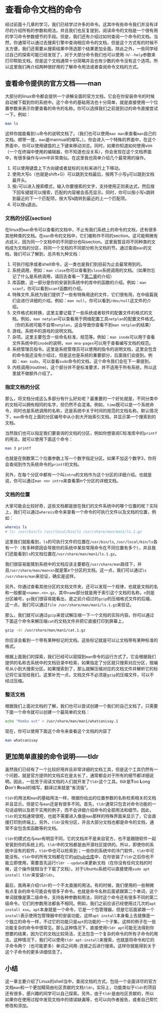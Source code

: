 # 查看命令文档的命令

经过前面十几章的学习，我们已经学过许多的命令。这其中有些命令我们并没有详尽的介绍所有的参数和用法。并且我们也反复提到，阅读命令的文档是一个很有用的学习命令参数细节的手段。但是，我们还有介绍过如何查阅一个命令的文档。当然，你通常可以通过去搜索引擎中查询相应命令的文档，但是这个方式有的时候不太方便，我们还需要从搜索结果中筛选那个结果更加全面。除此之外，一些同学经过自己的探索可能已经发现了，对于大部分命令我们也可以使用`-h`/`--help`参数来打印帮助文档，但是这个文档通常十分简略并且也有少数的命令没有这个选项。所以这里我们再介绍两种很好用的了解命令用法或者查阅命令文档的方式。

## 查看命令提供的官方文档——man

大部分的linux命令都会提供一个讲解全面的官方文档，它会在你安装命令的时候自动被下载到你的系统中。这个命令的基础用法也十分简单，就是直接使用一个位置参数来表示你要查看的命令的名称。你可以选择我们之前提到过的命令直接尝试一下。例如：
```bash
man ls
```
这样你就能看到`ls`命令的说明文档了。（我们也可以使用`man man`来查看`man`自己的文档。顺带一提，`man`是mannual的缩写。）。你会进入一个特殊的界面中，在这个界面中，你可以使用键盘的上下键来移动浏览。同时，如果你知道如何使用vim（一个在终端中使用的编辑器，你不知道也没关系），你会发现在这个文档界面中，有很多操作与vim中非常类似。在这里我也简单介绍几个最常用的操作。
1. 可以使用键盘上下方向键或者鼠标的光标来进行上下移动。
2. 使用大写`G`（也就是shift+G）可以跳到文档最后，按两下小写`g`可以跳到文档最开头。
3. 按`/`可以进入搜索模式，输入你要搜索的文字，支持使用正则表达式，然后按下回车键就可以搜索，匹配的内容被会高亮显示。同时，你可以按小写`n`跳转到最近的下一个匹配项，按大写`N`跳转到最近的上一个匹配项。
4. 可以按`q`退出。

### 文档的分区(section)

在linux的`man`命令可以查看的文档中，不止有我们系统上的命令的文档，还有很多其他种类的文档。在`man`命令的文档中，它们被称作不同的section。这可能稍微有点歧义，因为同一个文档中的不同部分也叫section。这里我暂且将不同种类的文档成为文档的分区，将同一个文档的不同部分称为文档的节。通过查阅`man`的文档，我们可以了解到，总共有九种文档：
1. 可执行程序或者shell命令，这一类也是我们到目前为止会最常用到的。
2. 系统调用，例如：`man close`你可以查看到`close`系统调用的文档。（如果你忘记了什么是系统调用，请回去查看一下[第二章](http://127.0.0.1:8000/Linux-shell-Tutorial/%E5%88%9D%E7%BA%A7%E7%AF%87/b-2.%E4%BB%80%E4%B9%88%E6%98%AFshell.html#_4)的介绍）
3. 库函数，这一部分是你的安装到系统中的库中的函数的介绍。例如：`man scanf`，你可以看到`scanf`函数的介绍。
4. 特殊文件,系统为我们提供了一些有特殊用途的文件，它们很有用，在中级篇我们会进行详细的介绍。例如：`man null`，你可以看到`/dev/null`这文件的介绍。
5. 文件格式和转换，这里主要记载了一些系统或者软件的配置文件的格式的文档。例如，`man netplan`可以查看用于网络配置工具`netplan`的配置文件格式。（你的系统可能不自带`netplan`，这会导致你查看不到`man netplan`的结果）
6. 游戏。系统中的游戏的说明文档。
7. 杂项。这里主要包含一些命名标准，规范等。例如：`man inode`可以用于查看文件系统中的`inode`的说明，`man mna-pages`可以用于查看编写文档的规范。
8. 系统管理员指令。这里是系统管理员可以使用的指令的说明文档，这里会包含的命令我还没有介绍过，但是这也是系统的重要部分，后面我们会提到。例如：`man sudo`，可以查看`sudo`命令的文档，这个命令我们会在下一章提到。
9. 内核调用(routine)，这个部分并不是标准要求，并不适用于所有系统，所以这里就不做额外介绍了。

### 指定文档的分区

那么，将文档分成这么多部分有什么好处呢？最重要的一个好处就是，不同分类中的文档可以拥有相同的名字，但仍然不会混淆。例如，`time`既可以是一个系统命令，同时也是系统调用的名称，还是系统中关于时间的规范的文档名称。默认情况下，`man`命令在上面的分区编号中从小到大开始索引文档，并显示第一个搜索到的文档。

当然我们也可以指定我们要查询的文档的分区，例如你想查阅C标准库中的`printf`的用法，就可以使用下面这个命令：
```bash
man 3 printf
```
也就是在倒数第二个位置参数上写一个数字指定分区。如果不加这个数字3，你将会查阅到作为系统命令的`printf`的文档。

另外，在每个分区中都有一个叫`intro`的文档作为这个分区的详细介绍。也就是说，你可以通过`man <n> intro`来查看第n个分区的详细文档。

### 文档的位置

大家可能会比较好奇，这些文档都是放在我们的文件系统中的哪个位置的呢？实际上，我们可以通过`whereis`命令来查看一个命令的可执行文件以及文档的位置，例如：
```bash
whereis ls
# ls: /usr/bin/ls /usr/local/bin/ls /usr/share/man/man1/ls.1.gz
```
这里我们就能看到，`ls`的可执行文件的位置在`/usr/bin/ls`, `/usr/local/bin/ls`各有一个（有多种原因会导致你的系统中某些常用命令在不同位置有多个），并且我们还能看到`ls`的文档位置在`/usr/share/man/man1/ls.1.gz`。

我们很容易能猜到系统中的文档应该主要都在`/usr/share/man`路径下，并且`/usr/share/man/man<x>`就是第x个分区的文档。这一点，我们可以通过`ls /usr/share/man`来验证，确实是这样。

另外，你通过查看其他分区的文档文件夹，还可以发现一个规律，也就是文档的名称一般都是`<name>.<n>.gz`，其中`name`部分就是用于索引这个文档的名称，`n`则是分区编号，`gz`我们很容易能看出，是之前介绍过的`gzip`的压缩格式文件的后缀。这一点，我们可以通过`file /usr/share/man/man1/ls.1.gz`来验证。

那么，我们就可以通过`gzip`来尝试解压缩一下一个文档的实际内容。你可以通过下面这个命令来解压缩`cat`的文档文件并把它直接打印到屏幕上，
```bash
gzip -dc /usr/share/man/man1/cat.1.gz
```
你应该会看到一个带有某种标记的文档。这些标记就是可以让文档带有某种标准的格式。

根据上面我们的探索，我们已经可以窥探到`man`命令的运行方式了。它会根据我们提供的名称去系统中的文档目录中检索，如果指定了分区就只搜索对应分区，按编号从小到大搜索分区。如果搜索到了，那么就解压缩对应的文档文件并解析它的标记将它呈现给我们。这里补充一点，文档文件不必须是`gzip`的压缩文件，可以不经过压缩。

### 整活文档

根据我们上面对文档的了解，我们也可以尝试创建一个我们的自己文档了。只需要下面一个命令就可以创建一个最简单的文档：
```bash
echo "Mamba out" > /usr/share/man/man1/whatcanisay.1
```
现在，你可以使用下面这个命令来查看这个文档的内容了
```bash
man whatcanisay
```

## 更加简单直接的命令说明——tldr

虽然我们已经有了一个比较好用并且非常详细的文档工具，但是这个工具仍然有一个问题，就是官方提供的文档实在是太长了，通常都会对于所有的细节都详细说明。因此，一批苦于阅读文档的人们就开发了`tldr`这个工具。tldr是**T**oo **L**ong **D**on't **R**ead的缩写，翻译过来就是“省流版”。

`tldr`的用法和`man`的基础用法一样，根据你给出的位置参数的名称检索相关的文档并且显示。但是它与`man`还是有很多不同。首先，`tldr`通常只包含对命令功能的一句话说明以及若干实用的例子，而不会详细介绍命令的全部用法和细节。因此，`tldr`的文档通常很短，也就不需要进入像是`man`那样的特殊界面来显示了，它会直接打印到终端上。另外，`tldr`没有分区，并且大部分文档也都是命令的文档，通常不会包含库函数等的文档。

`tldr`的模式也与`man`有明显不同，它的文档并不是来自官方，也不是跟随软件一起安装到你的系统上的。`tldr`中的文档都是由开源社区提供的。所以，即使你的系统中没有的软件，`tldr`中也可以检索到；一些你的系统中的冷门软件，`tldr`中可能没有。`tldr`中的所有文档都在它的[github仓库](https://github.com/tldr-pages/tldr)中，在你安装了`tldr`之后你也不能立即使用，需要首先运行`tldr --update`来更新文档（在你没有任何文档的时候，这个操作就相当于下载了文档）。对于Ubuntu系统可以直接使用`sudo apt install tldr`来安装`tldr`。

最后，我再来介绍`tldr`的一个不太直接的用法。有的时候，我们使用的一些稍微有点复杂的命令可能会有很多子命令。也就是命令名称后面紧跟第二个单词，这个单词就像是第二级命令，支持各种参数和用法，同时这个命令还有很多不同的第二级命令，它们的参数用法都各不相同。例如，我们之前应该已经使用过几次的`apt install xxx`。`apt`本身就是一个命令，它是一个包管理器，但是它后面紧跟一个`install`表示使用包管理器中的安装功能，这样`apt install`本身看上去就像是一个独立的命令一样，不过它的功能只是`apt`的功能的一个子集。这样的例子在一些功能复杂的命令中很常见。那么这种情况下，直接使用`tldr apt`可能无法得到你想要的结果，因为它的文档比较简洁，无法包含一个复杂的命令的所有子命令的用法。这种情况下，我们可以使用`tldr apt-install`来搜索，也就是将命令和它的子命令两个（也可能更多）单词之间用`-`连接之后进行搜索。这样你就能得到关于这个子命令的更多详细信息了。

## 小结

这一章主要介绍了Linux的shell当中，查阅文档的方式。包括一个全面详尽的官方文档`man`和一个更加精简由社区贡献的文档`tldr`。实际上，功能类似于`tldr`的项目还有很多，感兴趣的同学可以自己探索。另外，由于`tldr`是由社区贡献的，所以如果你在使用过程中发现文档中的错误缺漏等，也可以向作者报告，或者自己帮忙修改和添加。

<script src="https://giscus.app/client.js"
        data-repo="OshinoShinobu-Chan/Linux-shell-Tutorial"
        data-repo-id="R_kgDONEc4yg"
        data-category="Announcements"
        data-category-id="DIC_kwDONEc4ys4Cj5Fk"
        data-mapping="title"
        data-strict="0"
        data-reactions-enabled="1"
        data-emit-metadata="0"
        data-input-position="top"
        data-theme="preferred_color_scheme"
        data-lang="zh-CN"
        data-loading="lazy"
        crossorigin="anonymous"
        async>
</script>